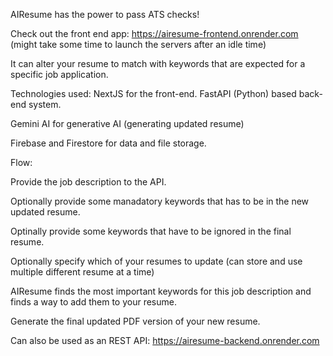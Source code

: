 AIResume has the power to pass ATS checks! 

Check out the front end app: https://airesume-frontend.onrender.com (might take some time to launch the servers after an idle time)

It can alter your resume to match with keywords that are expected for a specific job application.

Technologies used: NextJS for the front-end. FastAPI (Python) based back-end system.

Gemini AI for generative AI (generating updated resume)

Firebase and Firestore for data and file storage.

Flow:

Provide the job description to the API.

Optionally provide some manadatory keywords that has to be in the new updated resume.

Optinally provide some keywords that have to be ignored in the final resume.

Optionally specify which of your resumes to update (can store and use multiple different resume at a time)

AIResume finds the most important keywords for this job description and finds a way to add them to your resume.

Generate the final updated PDF version of your new resume.

Can also be used as an REST API: https://airesume-backend.onrender.com

